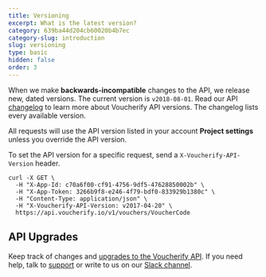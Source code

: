 ```yaml
---
title: Versioning
excerpt: What is the latest version?
category: 639ba44d204cb60020b4b7ec
category-slug: introduction
slug: versioning
type: basic
hidden: false
order: 3
---
```


When we make **backwards-incompatible** changes to the API, we release new, dated versions. The current version is `v2018-08-01`. Read our API [changelog](doc:api-version-upgrades) to learn more about Voucherify API versions. The changelog lists every available version. 

All requests will use the API version listed in your account **Project settings** unless you override the API version. 

To set the API version for a specific request, send a `X-Voucherify-API-Version` header.  

```cURL Example Request
curl -X GET \
  -H "X-App-Id: c70a6f00-cf91-4756-9df5-47628850002b" \
  -H "X-App-Token: 3266b9f8-e246-4f79-bdf0-833929b1380c" \
  -H "Content-Type: application/json" \
  -H "X-Voucherify-API-Version: v2017-04-20" \
  https://api.voucherify.io/v1/vouchers/VoucherCode
```

## API Upgrades

Keep track of changes and [upgrades to the Voucherify API](doc:api-version-upgrades). If you need help, talk to [support](https://www.voucherify.io/contact-support) or write to us on our [Slack channel](https://www.voucherify.io/community).